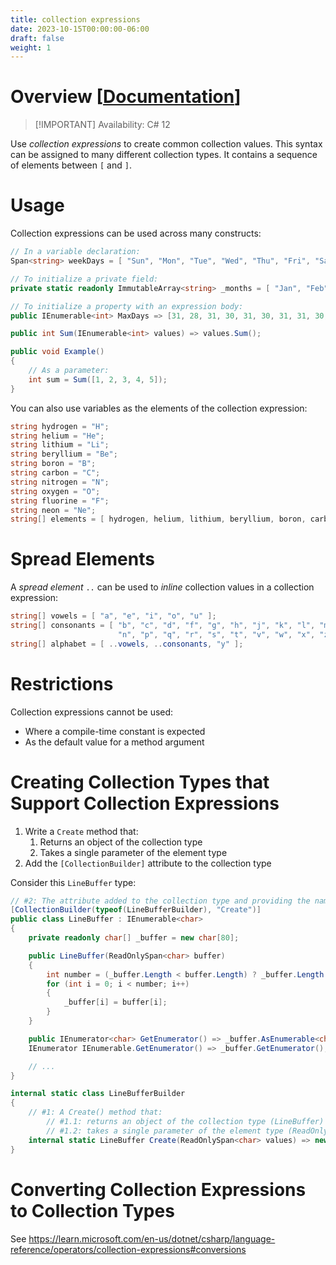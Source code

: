 ```yaml
---
title: collection expressions
date: 2023-10-15T00:00:00-06:00
draft: false
weight: 1
---
```


# Overview [[Documentation](https://learn.microsoft.com/en-us/dotnet/csharp/language-reference/operators/collection-expressions)]  
> [!IMPORTANT] Availability: C# 12

Use *collection expressions* to create common collection values. This syntax can be assigned to many different collection types. It contains
a sequence of elements between `[` and `]`.

# Usage
Collection expressions can be used across many constructs:
```cs
// In a variable declaration:
Span<string> weekDays = [ "Sun", "Mon", "Tue", "Wed", "Thu", "Fri", "Sat" ];
```
```cs
// To initialize a private field:
private static readonly ImmutableArray<string> _months = [ "Jan", "Feb", "Mar", "Apr", "May", "Jun", "Jul", "Aug", "Sep", "Oct", "Nov", "Dec" ];

// To initialize a property with an expression body:
public IEnumerable<int> MaxDays => [31, 28, 31, 30, 31, 30, 31, 31, 30, 31, 30, 31 ];

public int Sum(IEnumerable<int> values) => values.Sum();

public void Example()
{
    // As a parameter:
    int sum = Sum([1, 2, 3, 4, 5]);
}
```

You can also use variables as the elements of the collection expression:
```cs
string hydrogen = "H";
string helium = "He";
string lithium = "Li";
string beryllium = "Be";
string boron = "B";
string carbon = "C";
string nitrogen = "N";
string oxygen = "O";
string fluorine = "F";
string neon = "Ne";
string[] elements = [ hydrogen, helium, lithium, beryllium, boron, carbon, nitrogen, oxygen, fluorine, neon ];
```

# Spread Elements
A *spread element* `..` can be used to *inline* collection values in a collection expression:
```cs
string[] vowels = [ "a", "e", "i", "o", "u" ];
string[] consonants = [ "b", "c", "d", "f", "g", "h", "j", "k", "l", "m",
                        "n", "p", "q", "r", "s", "t", "v", "w", "x", "z" ];
string[] alphabet = [ ..vowels, ..consonants, "y" ];
```

# Restrictions
Collection expressions cannot be used:
* Where a compile-time constant is expected
* As the default value for a method argument

# Creating Collection Types that Support Collection Expressions
1. Write a `Create` method that:
   1. Returns an object of the collection type
   2. Takes a single parameter of the element type
2. Add the `[CollectionBuilder]` attribute to the collection type

Consider this `LineBuffer` type:
```cs {hl_lines=2}
// #2: The attribute added to the collection type and providing the name of the Create method as a parameter:
[CollectionBuilder(typeof(LineBufferBuilder), "Create")]
public class LineBuffer : IEnumerable<char>
{
    private readonly char[] _buffer = new char[80];

    public LineBuffer(ReadOnlySpan<char> buffer)
    {
        int number = (_buffer.Length < buffer.Length) ? _buffer.Length : buffer.Length;
        for (int i = 0; i < number; i++)
        {
            _buffer[i] = buffer[i];
        }
    }

    public IEnumerator<char> GetEnumerator() => _buffer.AsEnumerable<char>().GetEnumerator();
    IEnumerator IEnumerable.GetEnumerator() => _buffer.GetEnumerator();

    // ...
}
```

```cs {hl_lines=6}
internal static class LineBufferBuilder
{
    // #1: A Create() method that:
        // #1.1: returns an object of the collection type (LineBuffer)
        // #1.2: takes a single parameter of the element type (ReadOnlySpan<char>) 
    internal static LineBuffer Create(ReadOnlySpan<char> values) => new LineBuffer(values);
}
```

# Converting Collection Expressions to Collection Types
See https://learn.microsoft.com/en-us/dotnet/csharp/language-reference/operators/collection-expressions#conversions
